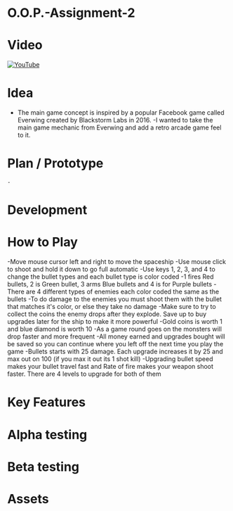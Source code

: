 # O.O.P.-Assignment-2


# Video 
[![YouTube](https://i.ytimg.com/vi/D7d1gAzW0QU/hqdefault.jpg?custom=true&w=196&h=110&stc=true&jpg444=true&jpgq=90&sp=68&sigh=TPqjP-Ae1bI5Ubio-4xUn4a_qfk)](https://www.youtube.com/watch?v=D7d1gAzW0QU&t)

# Idea 
- The main game concept is inspired by a popular Facebook game called Everwing created by Blackstorm Labs in 2016.
-I wanted to take the main game mechanic from Everwing and add a retro arcade game feel to it.

# Plan / Prototype 
	- 

# Development


# How to Play
-Move mouse cursor left and right to move the spaceship
-Use mouse click to shoot and hold it down to go full automatic 
-Use keys 1, 2, 3, and 4 to change the bullet types and each bullet type is color coded 
-1 fires Red bullets, 2 is Green bullet, 3 arms Blue bullets and 4 is for Purple bullets
-There are 4 different types of enemies each color coded the same as the bullets
-To do damage to the enemies you must shoot them with the bullet that matches it's color, or else they take no damage 
-Make sure to try to collect the coins the enemy drops after they explode. Save up to buy upgrades later for the ship to make it more powerful
-Gold coins is worth 1 and blue diamond is worth 10
-As a game round goes on the monsters will drop faster and more frequent
-All money earned and upgrades bought will be saved so you can continue where you left off the next time you play the game
-Bullets starts with 25 damage. Each upgrade increases it by 25 and max out on 100 (if you max it out its 1 shot kill)
-Upgrading bullet speed makes your bullet travel fast and Rate of fire makes your weapon shoot faster. There are 4 levels to upgrade for both of them 

# Key Features 

# Alpha testing

# Beta testing

# Assets 

